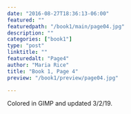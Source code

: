 ```yaml
---
date: "2016-08-27T18:36:13-06:00"
featured: ""
featuredpath: "/book1/main/page04.jpg"
description: ""
categories: ["book1"]
type: "post"
linktitle: ""
featuredalt: "Page4"
author: "Maria Rice"
title: "Book 1, Page 4"
preview: "/book1/preview/page04.jpg"

---
```


Colored in GIMP and updated 3/2/19. 
